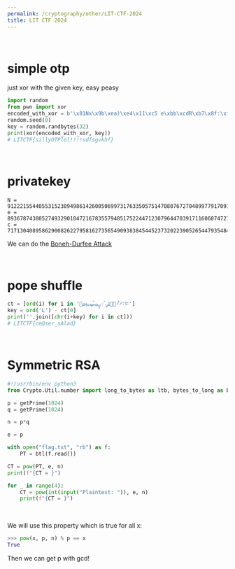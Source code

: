 ```yaml
---
permalink: /cryptography/other/LIT-CTF-2024
title: LIT CTF 2024
---
```



<br>

# simple otp

just xor with the given key, easy peasy

```python
import random
from pwn import xor
encoded_with_xor = b'\x81Nx\x9b\xea)\xe4\x11\xc5 e\xbb\xcdR\xb7\x8f:\xf8\x8bJ\x15\x0e.n\\-/4\x91\xdcN\x8a'
random.seed(0)
key = random.randbytes(32)
print(xor(encoded_with_xor, key))
# LITCTF{sillyOTPlol!!!!sdfsgvkhf}
```

<br>

# privatekey

```
N = 91222155440553152389498614260050699731763350575147080767270489977917091931170943138928885120658877746247611632809405330094823541534217244038578699660880006339704989092479659053257803665271330929925869501196563443668981397902668090043639708667461870466802555861441754587186218972034248949207279990970777750209
e = 89367874380527493290104721678355794851752244712307964470391711606074727267038562743027846335233189217972523295913276633530423913558009009304519822798850828058341163149186400703842247356763254163467344158854476953789177826969005741218604103441014310747381924897883873667049874536894418991242502458035490144319
c = 71713040895862900826227958162735654909383845445237320223905265447935484166586100020297922365470898490364132661022898730819952219842679884422062319998678974747389086806470313146322055888525887658138813737156642494577963249790227961555514310838370972597205191372072037773173143170516757649991406773514836843206
```

We can do the [Boneh-Durfee Attack](https://cryptohack.gitbook.io/cryptobook/untitled/low-private-component-attacks/boneh-durfee-attack)

<br>

# pope shuffle

```python
ct = [ord(i) for i in '࠴࠱࠼ࠫ࠼࠮ࡣࡋࡍࠨ࡛ࡍ࡚ࡇ࡛ࠩࡔࡉࡌࡥ']
key = ord('L') - ct[0]
print(''.join([chr(i+key) for i in ct]))
# LITCTF{ce@ser_sAlad}
```

<br>

# Symmetric RSA

```python
#!/usr/bin/env python3
from Crypto.Util.number import long_to_bytes as ltb, bytes_to_long as btl, getPrime

p = getPrime(1024)
q = getPrime(1024)

n = p*q

e = p

with open("flag.txt", "rb") as f:
	PT = btl(f.read())

CT = pow(PT, e, n)
print(f"{CT = }")

for _ in range(4):
	CT = pow(int(input("Plaintext: ")), e, n)
	print(f"{CT = }")
```

<br>

We will use this property which is true for all x:

```python
>>> pow(x, p, n) % p == x
True
```


Then we can get p with gcd!
